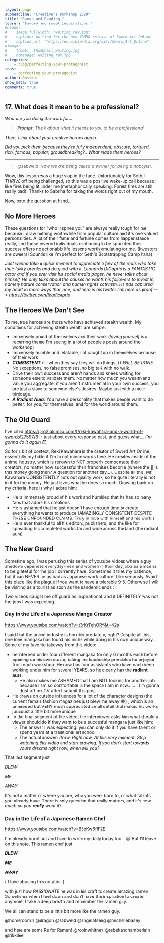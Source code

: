 ```yaml
---
layout: page
subheadline: "Creative's Workshop 2020"
title: "Ramen and Reading "
teaser: "Savory and sweet inspirations."
#header:
#    image_fullwidth: "waiting_raw.jpg"
#    caption: Waiting for the new VRMMO release of Sword Art Online
#    caption_url: "https://en.wikipedia.org/wiki/Sword_Art_Online"
#image:
#    thumb:  thumbnail_waiting.jpg
#    homepage: waiting_raw.jpg
categories:
    - blog/perfecting-your-protagonist
tags:
    - perfecting-your-protagonist
author: Ousikai
show_meta: true
comments: true
---
```

## 17. What does it mean to be a professional?
*Who are you doing the work for…*

> ***Prompt***: *Think about what it means to you to be a professional.*

*Then, think about your creative heroes again.*

*Did you pick them because they’re fully independent, obscure, tortured, rich, famous, popular, groundbreaking?.. What made them heroes?*

----

> @sabweld: *Now we are being called a whiner for being a hobbyist.*

Wow, this lesson was a huge slap in the face. Unfortunately for Seth, I *THRIVE* off being challenged, so this was a positive wake-up call because I like fires being lit under me (metaphorically speaking. Forest fires are still really bad). Thanks to Sabrina for taking the words right out of my mouth. 

Now, onto the question at hand...

## No More Heroes
These questions for "who inspires you" are always really tough for me because I draw nothing worthwhile from popular culture and it's overvalued personalities. A lot of their fame and fortune comes from happenstance really, and these revered individuals continuing to be spoonfed their success offers no actionable life lessons worth emulating for  me. (Investors are owners! Sounds like I'm perfect for Seth's Bootstrapping Camp haha)

*Just wanna take a quick moment to appreciate a few of the reals who take their lucky breaks and do good with it. Leonardo DiCaprio is a FANTASTIC actor and if you ever visit his social media pages, he never talks about himself. He only talks about the causes he wants his followers to invest in, namely nature conservation and human rights activism. He has captured my heart in more ways than one, and here is his twitter link here as proof --> https://twitter.com/leodicaprio*

## The Heroes We Don't See
To me, true heroes are those who have achieved stealth wealth. My conditions for achieving stealth wealth are simple:
* Immensely proud of themselves and their work (*loving yourself* is a recurring theme I'm seeing in a lot of people's  posts around the workshop)
* Immensely humble and relatable, not caught up in themselves because of their work
* ***CONSISTENT*** <-- when they say they will do things, *IT WILL BE DONE.* No exceptions, no false promises, no big talk with no walk. 
* Drive their own success and aren't hands and knees waiting for someone else to validate them.  No matter how much you wealth and value you aggregate, if you aren't instrumental in your own success, you are just a slave to someone else's desires. Maybe just with a nicer birdcage. 
* ***A Radiant Aura***: You have a personality that makes people want to do better: for you, for themselves, and for the world around them. 

## The Old Guard
I've cited https://pro2.akimbo.com/t/reki-kawahara-and-a-world-of-swords/27597/6 in just about every response post, and guess what... *I'm gonna do it again :smiling_imp:*

So for a bit of context, Reki Kawahara is the creator of Sword Art Online, essentially my bible if I'm to not mince words here. He creates inside of the anime industry, which is renown to NOT properly compensate their creators, no matter how successful their franchises become (where the :dolphin: is this money going then? A question for another day...). Despite all this, Mr. Kawahara CONSISTENTLY puts out quality work, so he quite literally is not in it for the money. He just loves what he does so much. Drawing back on my criteria, here is why I adore him:
* He is immensely proud of his work and humbled that he has so many fans that adore his creations
* He is ashamed that he just doesn't have enough time to create everything he wants to produce (AMAZINGLY CONSISTENT DESPITE THESE UNFOUNDED CLAIMS. Truly in love with himself and his work.)
*  He is ever thankful to all his editors, publishers, and the like for spreading his completed works far and wide across the land (the radiant aura)

## The New Guard
Sometime ago, I was perusing this series of youtube vidoes where a guy shadows Japanese everyday-men and women in their day jobs as a means to be grateful for the job I currently have. Sometimes it tries my patience, but it can NEVER be as bad as Japanese work culture. Like seriously. Avoid this place like the plague if you want to have a tolerable 9-5. Otherwise I will be visiting as a tourist as soon as the pandemic ends :) 

Two videos caught me off guard as inspirational, and it DEFINITELY was not the jobs I was expecting.
### Day in the Life of a Japanese Manga Creator  
https://www.youtube.com/watch?v=t3rKrTehORY&t=42s


I said that the anime industry is horribly predatory, right? Despite all this, one lone mangaka has found his niche while doing in his own unique way. Some of my favorite takeway from this video:
* he interned under four different mangaka for only 6 months each before opening up his own studio, taking the leadership principles he enjoyed from each workshop. He now has four assistants who have each been working under him for several YEARS, so he clearly has the **radiant aura**. 
   * He also makes me ASHAMED that I am NOT looking for another job because I am so comfortable in the space I am in now........ I'm gonna dust off my CV after I submit this post 
* He draws on outside influences for a lot of the character designs (the current female fashion magazines just blew me away :joy:) , which is an unneeded but VERY much appreciated small detail that makes his works juuuuust a little bit more unique
* In the final segment of the video, the interviewer asks him what should a viewer should do if they want to be a succesful mangaka just like him:
    * The answer I was expecting: you can only do it if you have talent or spend years at a traditional art school
    * The actual answer: *Draw. Right now. At this very moment. Stop watching this video and start drawing. If you don't start towards yours dreams right now, when will you?*
 
That last segment just 

*BLEW*

*ME*

*AWAY*

It's not a matter of where you are, who you were born to, or what talents you already have. There is only question that really matters, and it's *how much do you **really** want it*? 

### Day in the Life of a Japanese Ramen Chef
https://www.youtube.com/watch?v=B5pKw6flFZE


I'm already burnt out and have to write my daily today too... :tired_face: But I'll leave on this note. This ramen chef just 

***BLEW***

***ME***

***AWAY***

( I love abusing this notation.)

with just how *PASSIONATE* he was in his craft to create amazing ramen. Sometimes when I feel down and don't have the inspiration to create anymore, I take a deep breath and remember the ramen guy.

We all can stand to be a little bit more like the ramen guy. 

@homeroom11 @dragon @sabweld @angelatseng @michellebasey

and here are some Rs for Ramen! @robinwhitney @rebekahchamberlain @rikkilee